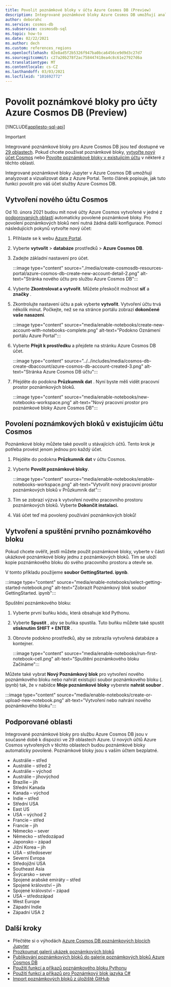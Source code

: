 ```yaml
---
title: Povolit poznámkové bloky v účtu Azure Cosmos DB (Preview)
description: Integrované poznámkové bloky Azure Cosmos DB umožňují analyzovat a vizualizovat data v rámci portálu. Tento článek popisuje, jak povolit tuto funkci pro účty Cosmos.
author: deborahc
ms.service: cosmos-db
ms.subservice: cosmosdb-sql
ms.topic: how-to
ms.date: 02/22/2021
ms.author: dech
ms.custom: references_regions
ms.openlocfilehash: 02e8ad5f2b5326f947ba0bca6456ce9d9d3c27d7
ms.sourcegitcommit: c27a20b278f2ac758447418ea4c8c61e27927d6a
ms.translationtype: MT
ms.contentlocale: cs-CZ
ms.lasthandoff: 03/03/2021
ms.locfileid: "101692772"
---
```

# <a name="enable-notebooks-for-azure-cosmos-db-accounts-preview"></a>Povolit poznámkové bloky pro účty Azure Cosmos DB (Preview)
[!INCLUDE[appliesto-sql-api](includes/appliesto-sql-api.md)]

> [!IMPORTANT]
> Integrované poznámkové bloky pro Azure Cosmos DB jsou teď dostupné ve [29 oblastech](#supported-regions). Pokud chcete používat poznámkové bloky, [vytvořte nový účet Cosmos](#create-a-new-cosmos-account) nebo [Povolte poznámkové bloky v existujícím účtu](#enable-notebooks-in-an-existing-cosmos-account) v některé z těchto oblastí. 

Integrované poznámkové bloky Jupyter v Azure Cosmos DB umožňují analyzovat a vizualizovat data z Azure Portal. Tento článek popisuje, jak tuto funkci povolit pro váš účet služby Azure Cosmos DB.

## <a name="create-a-new-cosmos-account"></a>Vytvoření nového účtu Cosmos
Od 10. února 2021 budou mít nové účty Azure Cosmos vytvořené v jedné z [podporovaných oblastí](#supported-regions) automaticky povolené poznámkové bloky. Pro povolení poznámkových bloků není nutná žádná další konfigurace. Pomocí následujících pokynů vytvořte nový účet:
1. Přihlaste se k webu [Azure Portal](https://portal.azure.com/).
1. Vyberte **vytvořit**  >  **databáze** prostředků  >  **Azure Cosmos DB**.
1. Zadejte základní nastavení pro účet.

   :::image type="content" source="./media/create-cosmosdb-resources-portal/azure-cosmos-db-create-new-account-detail-2.png" alt-text="Stránka nového účtu pro službu Azure Cosmos DB":::

1. Vyberte **Zkontrolovat a vytvořit**. Můžete přeskočit možnost **síť** a **značky** . 
1. Zkontrolujte nastavení účtu a pak vyberte **vytvořit**. Vytvoření účtu trvá několik minut. Počkejte, než se na stránce portálu zobrazí **dokončené vaše nasazení**.

   :::image type="content" source="media/enable-notebooks/create-new-account-with-notebooks-complete.png" alt-text="Podokno Oznámení portálu Azure Portal":::

1. Vyberte **Přejít k prostředku** a přejdete na stránku Azure Cosmos DB účet.

   :::image type="content" source="../../includes/media/cosmos-db-create-dbaccount/azure-cosmos-db-account-created-3.png" alt-text="Stránka Azure Cosmos DB účtu":::

1. Přejděte do podokna **Průzkumník dat** . Nyní byste měli vidět pracovní prostor poznámkových bloků.

    :::image type="content" source="media/enable-notebooks/new-notebooks-workspace.png" alt-text="Nový pracovní prostor pro poznámkové bloky Azure Cosmos DB":::

## <a name="enable-notebooks-in-an-existing-cosmos-account"></a>Povolení poznámkových bloků v existujícím účtu Cosmos

Poznámkové bloky můžete také povolit u stávajících účtů. Tento krok je potřeba provést jenom jednou pro každý účet.

1. Přejděte do podokna **Průzkumník dat** v účtu Cosmos.
1. Vyberte **Povolit poznámkové bloky**.

    :::image type="content" source="media/enable-notebooks/enable-notebooks-workspace.png" alt-text="Vytvořit nový pracovní prostor poznámkových bloků v Průzkumník dat":::

1. Tím se zobrazí výzva k vytvoření nového pracovního prostoru poznámkových bloků. Vyberte **Dokončit instalaci.**
1. Váš účet teď má povolený používání poznámkových bloků!

## <a name="create-and-run-your-first-notebook"></a>Vytvoření a spuštění prvního poznámkového bloku

Pokud chcete ověřit, jestli můžete použít poznámkové bloky, vyberte v části ukázkové poznámkové bloky jednu z poznámkových bloků. Tím se uloží kopie poznámkového bloku do svého pracovního prostoru a otevře se.

V tomto příkladu použijeme **soubor GettingStarted. ipynb**.

:::image type="content" source="media/enable-notebooks/select-getting-started-notebook.png" alt-text="Zobrazit Poznámkový blok soubor GettingStarted. ipynb":::

Spuštění poznámkového bloku:
1. Vyberte první buňku kódu, která obsahuje kód Pythonu.
1. Vyberte **Spustit** , aby se buňka spustila. Tuto buňku můžete také spustit **stisknutím SHIFT + ENTER** .
1. Obnovte podokno prostředků, aby se zobrazila vytvořená databáze a kontejner.

    :::image type="content" source="media/enable-notebooks/run-first-notebook-cell.png" alt-text="Spuštění poznámkového bloku Začínáme":::

Můžete také vybrat **Nový Poznámkový blok** pro vytvoření nového poznámkového bloku nebo nahrát existující soubor poznámkového bloku (. ipynb) tak, že v nabídce **Moje poznámkové bloky** vyberete **nahrát soubor** . 

:::image type="content" source="media/enable-notebooks/create-or-upload-new-notebook.png" alt-text="Vytvoření nebo nahrání nového poznámkového bloku":::

## <a name="supported-regions"></a>Podporované oblasti
Integrované poznámkové bloky pro službu Azure Cosmos DB jsou v současné době k dispozici ve 29 oblastech Azure. U nových účtů Azure Cosmos vytvořených v těchto oblastech budou poznámkové bloky automaticky povolené. Poznámkové bloky jsou s vaším účtem bezplatné. 

- Austrálie – střed
- Austrálie – střed 2
- Austrálie – východ
- Austrálie – jihovýchod
- Brazílie – jih
- Střední Kanada
- Kanada – východ
- Indie – střed
- Střední USA
- East US
- USA – východ 2
- Francie – střed
- Francie – jih
- Německo – sever
- Německo – středozápad
- Japonsko – západ
- Jižní Korea – jih
- USA – středosever
- Severní Evropa
- Středojižní USA
- Southeast Asia
- Švýcarsko – sever
- Spojené arabské emiráty – střed
- Spojené království – jih
- Spojené království – západ
- USA – středozápad
- West Europe
- Západní Indie
- Západní USA 2

## <a name="next-steps"></a>Další kroky

* Přečtěte si o výhodách [Azure Cosmos DB poznámkových blocích Jupyter](cosmosdb-jupyter-notebooks.md)
* [Prozkoumat galerii ukázek poznámkových bloků](https://cosmos.azure.com/gallery.html)
* [Publikování poznámkových bloků do galerie poznámkových bloků Azure Cosmos DB](publish-notebook-gallery.md)
* [Použití funkcí a příkazů poznámkového bloku Pythonu](use-python-notebook-features-and-commands.md)
* [Použití funkcí a příkazů pro Poznámkový blok jazyka C#](use-csharp-notebook-features-and-commands.md)
* [Import poznámkových bloků z úložiště GitHub](import-github-notebooks.md)
